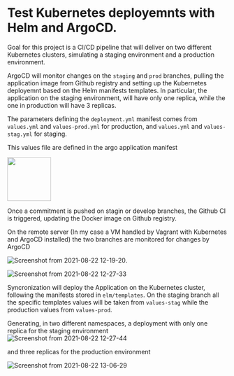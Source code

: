# Test Kubernetes deployemnts with Helm and ArgoCD.

Goal for this project is a CI/CD pipeline that will deliver on two different Kubernetes clusters, simulating a staging environment and a production environment.

ArgoCD will monitor changes on the `staging` and `prod` branches, pulling the application image from Github registry and setting up the Kubernetes deployemnt based on the Helm manifests templates. In particular, the application on the staging environment, will have only one replica, while the one in production will have 3 replicas.

The parameters defining the `deployment.yml` manifest comes from `values.yml` and `values-prod.yml` for production, and `values.yml` and `values-stag.yml` for staging.

This values file are defined in the argo application manifest

<img src="https://user-images.githubusercontent.com/63065831/130364034-2607abdf-53d5-4414-82dd-78ee3de81578.png" style="width:100px;"/>

Once a commitment is pushed on stagin or develop branches, the Github CI is triggered, updating the Docker image on Github registry.

On the remote server (In my case a VM handled by Vagrant with Kubernetes and ArgoCD installed) the two branches are monitored for changes by ArgoCD

![Screenshot from 2021-08-22 12-19-20](https://user-images.githubusercontent.com/63065831/130364190-e4041513-f335-44fa-9739-612a8c751e48.png).

![Screenshot from 2021-08-22 12-27-33](https://user-images.githubusercontent.com/63065831/130364292-4c319b02-21e2-49b1-abdd-e8eee15b0a22.png)

Syncronization will deploy the Application on the Kubernetes cluster, following the manifests stored in `elm/templates`.
On the staging branch all the specific templates values will be taken from `values-stag` while the production values from `values-prod`.

Generating, in two different namespaces, a deployment with only one replica for the staging environment 
![Screenshot from 2021-08-22 12-27-44](https://user-images.githubusercontent.com/63065831/130364263-b9ace6fa-6f91-4e2c-a9e3-a1c19affc1fc.png)

and three replicas for the production environment

![Screenshot from 2021-08-22 13-06-29](https://user-images.githubusercontent.com/63065831/130364278-4b52dc0c-b13a-43a2-93ad-009945aa6ae8.png)


